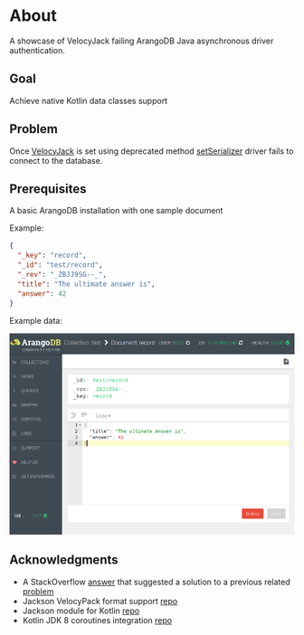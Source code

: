 # About

A showcase of VelocyJack failing ArangoDB Java asynchronous driver
authentication.

## Goal

Achieve native Kotlin data classes support  

## Problem

Once [VelocyJack](https://github.com/arangodb/jackson-dataformat-velocypack#velocypack-dataformat-for-jackson)
is set using deprecated method [setSerializer](https://github.com/arangodb/arangodb-java-driver-async/blob/0614158fee5c38875faafbb20d932b72af7dba7f/src/main/java/com/arangodb/ArangoDBAsync.java#L507)
driver fails to connect to the database.

## Prerequisites

A basic ArangoDB installation with one sample document

Example:

```json
{
  "_key": "record",
  "_id": "test/record",
  "_rev": "_ZBJJ9SG--_",
  "title": "The ultimate answer is",
  "answer": 42
}
``` 

Example data:
 
![data](SampleData.png) 

## Acknowledgments
 

* A StackOverflow [answer](https://stackoverflow.com/a/51154551/7598113)
  that suggested a solution to a previous related
  [problem](https://stackoverflow.com/q/51126054/7598113)
* Jackson VelocyPack format support
  [repo](https://github.com/arangodb/jackson-dataformat-velocypack#velocypack-dataformat-for-jackson)
* Jackson module for Kotlin
  [repo](https://github.com/FasterXML/jackson-module-kotlin#overview)
* Kotlin JDK 8 coroutines integration
  [repo](https://github.com/Kotlin/kotlinx.coroutines/blob/master/integration/kotlinx-coroutines-jdk8/README.md) 